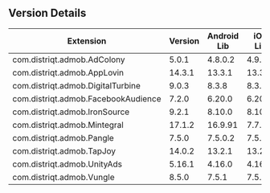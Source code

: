 ## Version Details

| Extension | Version | Android Lib | iOS Lib |
| --- | --- | --- | --- |
| com.distriqt.admob.AdColony | 5.0.1 | 4.8.0.2 | 4.9.0 |
| com.distriqt.admob.AppLovin | 14.3.1 | 13.3.1 | 13.3.1 |
| com.distriqt.admob.DigitalTurbine | 9.0.3 | 8.3.8 | 8.3.8 |
| com.distriqt.admob.FacebookAudience | 7.2.0 | 6.20.0 | 6.20.1 |
| com.distriqt.admob.IronSource | 9.2.1 | 8.10.0 | 8.10.0 |
| com.distriqt.admob.Mintegral | 17.1.2 | 16.9.91 | 7.7.9 |
| com.distriqt.admob.Pangle | 7.5.0 | 7.5.0.2 | 7.5.0.5 |
| com.distriqt.admob.TapJoy | 14.0.2 | 13.2.1 | 13.2.1 |
| com.distriqt.admob.UnityAds | 5.16.1 | 4.16.0 | 4.16.1 |
| com.distriqt.admob.Vungle | 8.5.0 | 7.5.1 | 7.5.3 |
